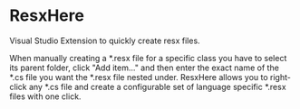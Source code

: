 # ResxHere

Visual Studio Extension to quickly create resx files.

When manually creating a *.resx file for a specific class you have to select its parent folder,
click "Add item..." and then enter the exact name of the *.cs file you want the *.resx file nested under.
ResxHere allows you to right-click any *.cs file and create a configurable set of language specific *.resx files with one click.
